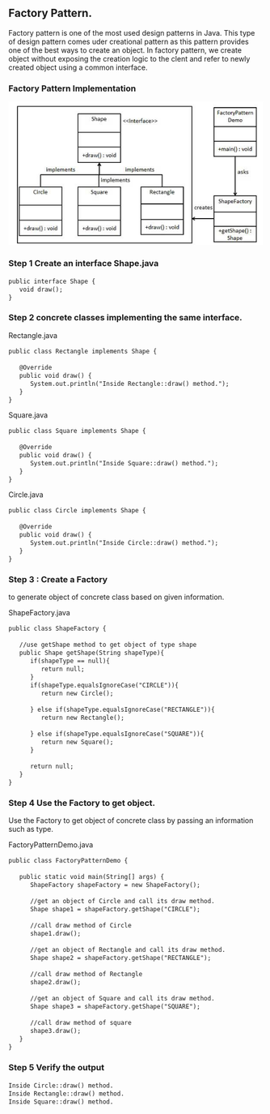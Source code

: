 ## Factory Pattern.

Factory pattern is one of the most used design patterns in Java. This type of design pattern comes uder creational pattern as this pattern provides one of the best ways to create an object. In factory pattern, we create object without exposing the creation logic to the clent and refer to newly created object using a common interface.

### Factory Pattern Implementation

![Factory Design Pattern ](factory.png?raw=true "Factory")


### Step 1 Create an interface Shape.java

```
public interface Shape {
   void draw();
}

```

### Step 2 concrete classes implementing the same interface.

Rectangle.java
```
public class Rectangle implements Shape {

   @Override
   public void draw() {
      System.out.println("Inside Rectangle::draw() method.");
   }
}

```

Square.java

```
public class Square implements Shape {

   @Override
   public void draw() {
      System.out.println("Inside Square::draw() method.");
   }
}

```

Circle.java

```
public class Circle implements Shape {

   @Override
   public void draw() {
      System.out.println("Inside Circle::draw() method.");
   }
}

```

### Step 3 : Create a Factory

to generate object of concrete class based on given information.


ShapeFactory.java

```
public class ShapeFactory {
	
   //use getShape method to get object of type shape 
   public Shape getShape(String shapeType){
      if(shapeType == null){
         return null;
      }		
      if(shapeType.equalsIgnoreCase("CIRCLE")){
         return new Circle();
         
      } else if(shapeType.equalsIgnoreCase("RECTANGLE")){
         return new Rectangle();
         
      } else if(shapeType.equalsIgnoreCase("SQUARE")){
         return new Square();
      }
      
      return null;
   }
}

```

### Step 4  Use the Factory to get object.

Use the Factory to get object of concrete class by passing an information such as type.

FactoryPatternDemo.java

```
public class FactoryPatternDemo {

   public static void main(String[] args) {
      ShapeFactory shapeFactory = new ShapeFactory();

      //get an object of Circle and call its draw method.
      Shape shape1 = shapeFactory.getShape("CIRCLE");

      //call draw method of Circle
      shape1.draw();

      //get an object of Rectangle and call its draw method.
      Shape shape2 = shapeFactory.getShape("RECTANGLE");

      //call draw method of Rectangle
      shape2.draw();

      //get an object of Square and call its draw method.
      Shape shape3 = shapeFactory.getShape("SQUARE");

      //call draw method of square
      shape3.draw();
   }
}
```

### Step 5 Verify the output

```
Inside Circle::draw() method.
Inside Rectangle::draw() method.
Inside Square::draw() method.

```
